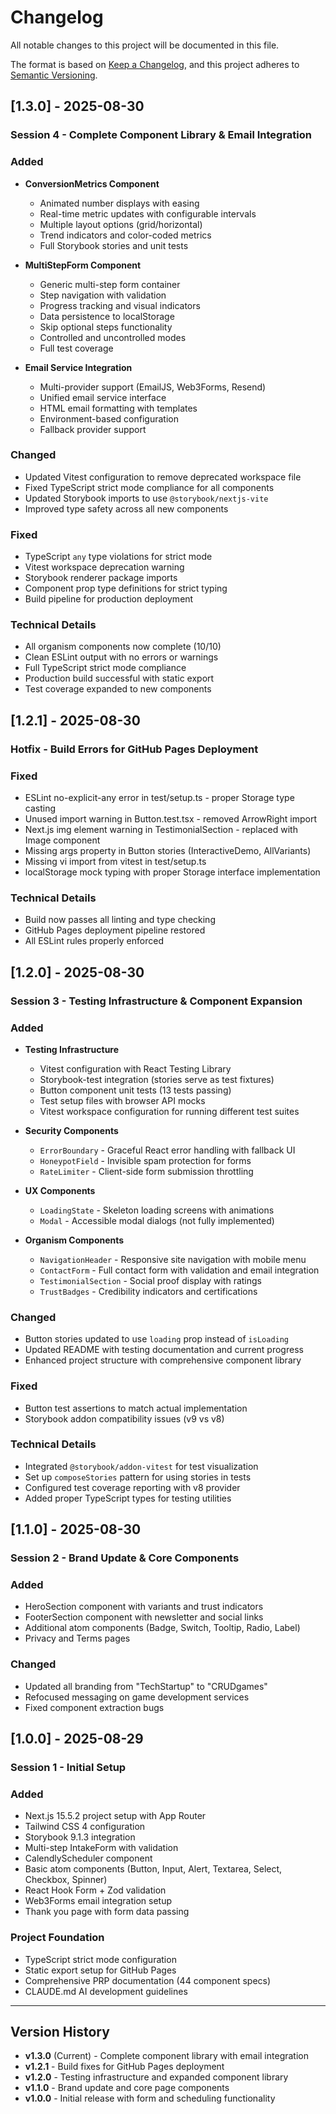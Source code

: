 # Changelog

All notable changes to this project will be documented in this file.

The format is based on [Keep a Changelog](https://keepachangelog.com/en/1.0.0/),
and this project adheres to [Semantic Versioning](https://semver.org/spec/v2.0.0.html).

## [1.3.0] - 2025-08-30

### Session 4 - Complete Component Library & Email Integration

### Added
- **ConversionMetrics Component**
  - Animated number displays with easing
  - Real-time metric updates with configurable intervals
  - Multiple layout options (grid/horizontal)
  - Trend indicators and color-coded metrics
  - Full Storybook stories and unit tests

- **MultiStepForm Component**
  - Generic multi-step form container
  - Step navigation with validation
  - Progress tracking and visual indicators
  - Data persistence to localStorage
  - Skip optional steps functionality
  - Controlled and uncontrolled modes
  - Full test coverage

- **Email Service Integration**
  - Multi-provider support (EmailJS, Web3Forms, Resend)
  - Unified email service interface
  - HTML email formatting with templates
  - Environment-based configuration
  - Fallback provider support

### Changed
- Updated Vitest configuration to remove deprecated workspace file
- Fixed TypeScript strict mode compliance for all components
- Updated Storybook imports to use `@storybook/nextjs-vite`
- Improved type safety across all new components

### Fixed
- TypeScript `any` type violations for strict mode
- Vitest workspace deprecation warning
- Storybook renderer package imports
- Component prop type definitions for strict typing
- Build pipeline for production deployment

### Technical Details
- All organism components now complete (10/10)
- Clean ESLint output with no errors or warnings
- Full TypeScript strict mode compliance
- Production build successful with static export
- Test coverage expanded to new components

## [1.2.1] - 2025-08-30

### Hotfix - Build Errors for GitHub Pages Deployment

### Fixed
- ESLint no-explicit-any error in test/setup.ts - proper Storage type casting
- Unused import warning in Button.test.tsx - removed ArrowRight import
- Next.js img element warning in TestimonialSection - replaced with Image component
- Missing args property in Button stories (InteractiveDemo, AllVariants)
- Missing vi import from vitest in test/setup.ts
- localStorage mock typing with proper Storage interface implementation

### Technical Details
- Build now passes all linting and type checking
- GitHub Pages deployment pipeline restored
- All ESLint rules properly enforced

## [1.2.0] - 2025-08-30

### Session 3 - Testing Infrastructure & Component Expansion

### Added
- **Testing Infrastructure**
  - Vitest configuration with React Testing Library
  - Storybook-test integration (stories serve as test fixtures)
  - Button component unit tests (13 tests passing)
  - Test setup files with browser API mocks
  - Vitest workspace configuration for running different test suites

- **Security Components**
  - `ErrorBoundary` - Graceful React error handling with fallback UI
  - `HoneypotField` - Invisible spam protection for forms
  - `RateLimiter` - Client-side form submission throttling

- **UX Components** 
  - `LoadingState` - Skeleton loading screens with animations
  - `Modal` - Accessible modal dialogs (not fully implemented)

- **Organism Components**
  - `NavigationHeader` - Responsive site navigation with mobile menu
  - `ContactForm` - Full contact form with validation and email integration
  - `TestimonialSection` - Social proof display with ratings
  - `TrustBadges` - Credibility indicators and certifications

### Changed
- Button stories updated to use `loading` prop instead of `isLoading`
- Updated README with testing documentation and current progress
- Enhanced project structure with comprehensive component library

### Fixed
- Button test assertions to match actual implementation
- Storybook addon compatibility issues (v9 vs v8)

### Technical Details
- Integrated `@storybook/addon-vitest` for test visualization
- Set up `composeStories` pattern for using stories in tests
- Configured test coverage reporting with v8 provider
- Added proper TypeScript types for testing utilities

## [1.1.0] - 2025-08-30

### Session 2 - Brand Update & Core Components

### Added
- HeroSection component with variants and trust indicators
- FooterSection component with newsletter and social links
- Additional atom components (Badge, Switch, Tooltip, Radio, Label)
- Privacy and Terms pages

### Changed
- Updated all branding from "TechStartup" to "CRUDgames"
- Refocused messaging on game development services
- Fixed component extraction bugs

## [1.0.0] - 2025-08-29

### Session 1 - Initial Setup

### Added
- Next.js 15.5.2 project setup with App Router
- Tailwind CSS 4 configuration
- Storybook 9.1.3 integration
- Multi-step IntakeForm with validation
- CalendlyScheduler component
- Basic atom components (Button, Input, Alert, Textarea, Select, Checkbox, Spinner)
- React Hook Form + Zod validation
- Web3Forms email integration setup
- Thank you page with form data passing

### Project Foundation
- TypeScript strict mode configuration
- Static export setup for GitHub Pages
- Comprehensive PRP documentation (44 component specs)
- CLAUDE.md AI development guidelines

---

## Version History

- **v1.3.0** (Current) - Complete component library with email integration
- **v1.2.1** - Build fixes for GitHub Pages deployment
- **v1.2.0** - Testing infrastructure and expanded component library
- **v1.1.0** - Brand update and core page components
- **v1.0.0** - Initial release with form and scheduling functionality